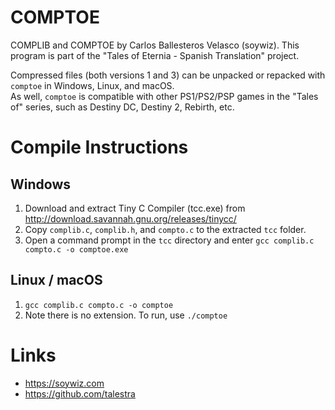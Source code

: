 # COMPTOE
COMPLIB and COMPTOE by Carlos Ballesteros Velasco (soywiz).
This program is part of the "Tales of Eternia - Spanish Translation" project.

Compressed files (both versions 1 and 3) can be unpacked or repacked with `comptoe` in Windows, Linux, and macOS.  
As well, `comptoe` is compatible with other PS1/PS2/PSP games in the "Tales of" series, such as Destiny DC, Destiny 2, Rebirth, etc.  

# Compile Instructions

## Windows
1. Download and extract Tiny C Compiler (tcc.exe) from http://download.savannah.gnu.org/releases/tinycc/
2. Copy `complib.c`, `complib.h`, and `compto.c` to the extracted `tcc` folder.
3. Open a command prompt in the `tcc` directory and enter `gcc complib.c compto.c -o comptoe.exe`

## Linux / macOS
1. `gcc complib.c compto.c -o comptoe`
2. Note there is no extension.  To run, use `./comptoe`

# Links
- https://soywiz.com
- https://github.com/talestra
